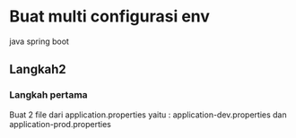 # Buat multi configurasi env 
java spring boot 

## Langkah2

### Langkah pertama
Buat 2 file dari application.properties yaitu : application-dev.properties dan application-prod.properties
